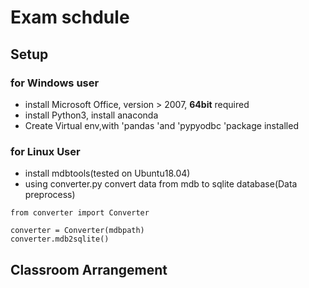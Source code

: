 # Exam schdule
## Setup
### for Windows user
* install Microsoft Office, version > 2007, **64bit** required
* install Python3, install anaconda
* Create Virtual env,with 'pandas 'and 'pypyodbc 'package installed
### for Linux User
* install mdbtools(tested on Ubuntu18.04)
* using converter.py convert data from mdb to sqlite database(Data preprocess) 
```
from converter import Converter 

converter = Converter(mdbpath)
converter.mdb2sqlite()
```

## Classroom Arrangement
